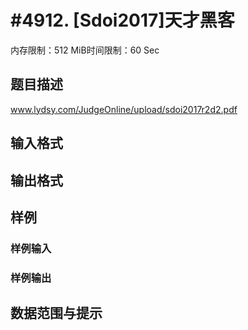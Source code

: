 # #4912. [Sdoi2017]天才黑客

内存限制：512 MiB时间限制：60 Sec

## 题目描述

 www.lydsy.com/JudgeOnline/upload/sdoi2017r2d2.pdf

## 输入格式

## 输出格式

## 样例

### 样例输入

### 样例输出

## 数据范围与提示
